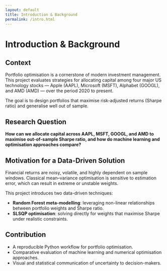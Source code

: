 ```yaml
---
layout: default
title: Introduction & Background
permalink: /intro.html
---
```


# Introduction & Background

## Context
Portfolio optimisation is a cornerstone of modern investment management. This project evaluates strategies for allocating capital among four major US technology stocks — Apple (AAPL), Microsoft (MSFT), Alphabet (GOOGL), and AMD (AMD) — over the period 2020 to present.  

The goal is to design portfolios that maximise risk-adjusted returns (Sharpe ratio) and generalise well out of sample.  

## Research Question
**How can we allocate capital across AAPL, MSFT, GOOGL, and AMD to maximise out-of-sample Sharpe ratio, and how do machine learning and optimisation approaches compare?**  

## Motivation for a Data-Driven Solution
Financial returns are noisy, volatile, and highly dependent on sample windows. Classical mean–variance optimisation is sensitive to estimation error, which can result in extreme or unstable weights.  

This project introduces two data-driven techniques:  
- **Random Forest meta-modelling**: leveraging non-linear relationships between portfolio weights and Sharpe ratio.  
- **SLSQP optimisation**: solving directly for weights that maximise Sharpe under realistic constraints.  

## Contribution
- A reproducible Python workflow for portfolio optimisation.  
- Comparative evaluation of machine learning and numerical optimisation approaches.  
- Visual and statistical communication of uncertainty to decision-makers.  
